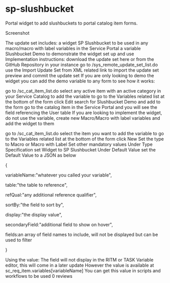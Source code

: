 # sp-slushbucket
Portal widget to add slushbuckets to portal catalog item forms.

Screenshot

The update set includes:
a widget SP Slushbucket to be used in any macro/macro with label variables in the Service Portal
a variable Slushbucket Demo to demonstrate the widget set up and use
Implementation instructions:
download the update set here or from the GitHub Repository
in your instance go to /sys_remote_update_set_list.do
use the Import Update Set from XML related link to import the update set
preview and commit the update set
If you are only looking to demo the widget you can add the demo variable to any form to see how it works:

go to /sc_cat_item_list.do
select any active item with an active category in your Service Catalog to add the variable to
go to the Variables related list at the bottom of the form
click Edit
search for Slushbucket Demo and add to the form
go to the catalog item in the Service Portal and you will see the field referencing the User table
If you are looking to implement the widget, do not use the variable, create new Macro/Macro with label variables and add the widget to them

go to /sc_cat_item_list.do
select the item you want to add the variable to
go to the Variables related list at the bottom of the form
click New
Set the type to Macro or Macro with Label
Set other mandatory values
Under Type Specification set Widget to SP Slushbucket
Under Default Value set the Default Value to a JSON as below

{

variableName:"whatever you called your variable",

table:"the table to reference",

refQual:"any additional reference qualifier",

sortBy:"the field to sort by",

display:"the display value",

secondaryField:"additional field to show on hover",

fields:an array of field names to include, will not be displayed but can be used to filter

}


Using the value:
The field will not display in the RITM or TASK Variable editor, this will come in a later update
However the value is available at sc_req_item.variables[variableName]
You can get this value in scripts and workflows to be used
0 reviews
